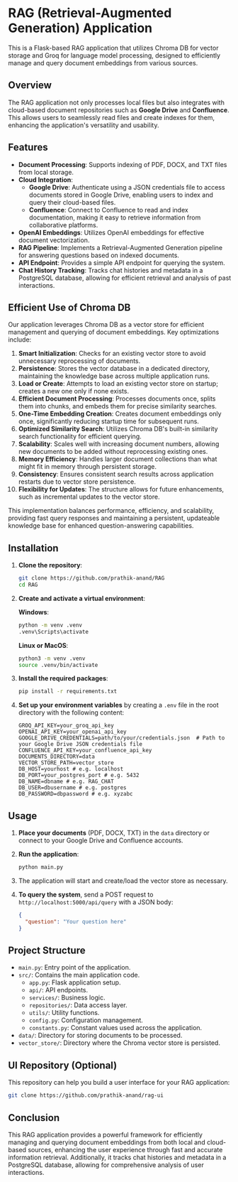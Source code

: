 # RAG (Retrieval-Augmented Generation) Application

This is a Flask-based RAG application that utilizes Chroma DB for vector storage and Groq for language model processing, designed to efficiently manage and query document embeddings from various sources.

## Overview

The RAG application not only processes local files but also integrates with cloud-based document repositories such as **Google Drive** and **Confluence**. This allows users to seamlessly read files and create indexes for them, enhancing the application's versatility and usability.

## Features

- **Document Processing**: Supports indexing of PDF, DOCX, and TXT files from local storage.
- **Cloud Integration**: 
  - **Google Drive**: Authenticate using a JSON credentials file to access documents stored in Google Drive, enabling users to index and query their cloud-based files.
  - **Confluence**: Connect to Confluence to read and index documentation, making it easy to retrieve information from collaborative platforms.
- **OpenAI Embeddings**: Utilizes OpenAI embeddings for effective document vectorization.
- **RAG Pipeline**: Implements a Retrieval-Augmented Generation pipeline for answering questions based on indexed documents.
- **API Endpoint**: Provides a simple API endpoint for querying the system.
- **Chat History Tracking**: Tracks chat histories and metadata in a PostgreSQL database, allowing for efficient retrieval and analysis of past interactions.

## Efficient Use of Chroma DB

Our application leverages Chroma DB as a vector store for efficient management and querying of document embeddings. Key optimizations include:

1. **Smart Initialization**: Checks for an existing vector store to avoid unnecessary reprocessing of documents.
2. **Persistence**: Stores the vector database in a dedicated directory, maintaining the knowledge base across multiple application runs.
3. **Load or Create**: Attempts to load an existing vector store on startup; creates a new one only if none exists.
4. **Efficient Document Processing**: Processes documents once, splits them into chunks, and embeds them for precise similarity searches.
5. **One-Time Embedding Creation**: Creates document embeddings only once, significantly reducing startup time for subsequent runs.
6. **Optimized Similarity Search**: Utilizes Chroma DB's built-in similarity search functionality for efficient querying.
7. **Scalability**: Scales well with increasing document numbers, allowing new documents to be added without reprocessing existing ones.
8. **Memory Efficiency**: Handles larger document collections than what might fit in memory through persistent storage.
9. **Consistency**: Ensures consistent search results across application restarts due to vector store persistence.
10. **Flexibility for Updates**: The structure allows for future enhancements, such as incremental updates to the vector store.

This implementation balances performance, efficiency, and scalability, providing fast query responses and maintaining a persistent, updateable knowledge base for enhanced question-answering capabilities.

## Installation

1. **Clone the repository**:
   ```bash
   git clone https://github.com/prathik-anand/RAG
   cd RAG
   ```

2. **Create and activate a virtual environment**:

   **Windows**:
   ```bash
   python -m venv .venv
   .venv\Scripts\activate
   ```

   **Linux or MacOS**:
   ```bash
   python3 -m venv .venv
   source .venv/bin/activate
   ```

3. **Install the required packages**:
   ```bash
   pip install -r requirements.txt
   ```

4. **Set up your environment variables** by creating a `.env` file in the root directory with the following content:
   ```plaintext
   GROQ_API_KEY=your_groq_api_key
   OPENAI_API_KEY=your_openai_api_key
   GOOGLE_DRIVE_CREDENTIALS=path/to/your/credentials.json  # Path to your Google Drive JSON credentials file
   CONFLUENCE_API_KEY=your_confluence_api_key
   DOCUMENTS_DIRECTORY=data
   VECTOR_STORE_PATH=vector_store
   DB_HOST=yourhost # e.g. localhost
   DB_PORT=your_postgres_port # e.g. 5432
   DB_NAME=dbname # e.g. RAG_CHAT
   DB_USER=dbusername # e.g. postgres
   DB_PASSWORD=dbpassword # e.g. xyzabc
   ```

## Usage

1. **Place your documents** (PDF, DOCX, TXT) in the `data` directory or connect to your Google Drive and Confluence accounts.

2. **Run the application**:
   ```bash
   python main.py
   ```

3. The application will start and create/load the vector store as necessary.

4. **To query the system**, send a POST request to `http://localhost:5000/api/query` with a JSON body:
   ```json
   {
     "question": "Your question here"
   }
   ```

## Project Structure

- `main.py`: Entry point of the application.
- `src/`: Contains the main application code.
  - `app.py`: Flask application setup.
  - `api/`: API endpoints.
  - `services/`: Business logic.
  - `repositories/`: Data access layer.
  - `utils/`: Utility functions.
  - `config.py`: Configuration management.
  - `constants.py`: Constant values used across the application.
- `data/`: Directory for storing documents to be processed.
- `vector_store/`: Directory where the Chroma vector store is persisted.

## UI Repository (Optional)

This repository can help you build a user interface for your RAG application:
```bash
git clone https://github.com/prathik-anand/rag-ui
```

## Conclusion

This RAG application provides a powerful framework for efficiently managing and querying document embeddings from both local and cloud-based sources, enhancing the user experience through fast and accurate information retrieval. Additionally, it tracks chat histories and metadata in a PostgreSQL database, allowing for comprehensive analysis of user interactions.
